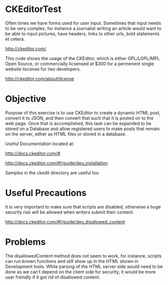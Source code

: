 CKEditorTest
============

Often times we have forms used for user input. Sometimes that input needs to be very complex, for instance a journalist writing an article would want to be able to input pictures, have headers, links to other urls, bold statements et cetera. 

http://ckeditor.com/

This code shows the usage of the CKEditor, which is either GPL/LGPL/MPL Open Source, or commercially licsensed at $300 for a permenent single website liscense for two developers.

http://ckeditor.com/about/license

Objective
=================
Purpose of this exercise is to use CKEditor to create a dynamic HTML post, convert it to JSON, and then convert that such that it is posted on to the web page. Once that is accomplished, this task can be expanded to be stored on a Database and allow registered users to make posts that remain on the server, either as HTML files or stored in a database.

Useful Documentation located at:

http://docs.ckeditor.com/#

http://docs.ckeditor.com/#!/guide/dev_installation

Samples in the ckedit directory are useful too

Useful Precautions
==================
It is very important to make sure that scripts are disabled, otherwise a huge security risk will be allowed when writers submit their content.

http://docs.ckeditor.com/#!/guide/dev_disallowed_content

Problems
==================
The disallowedContent method does not seem to work, for instance, scripts can run known functions and still show up in the HTML shown in Development tools. While parsing of the HTML server side would need to be done as we can't depend on the client side for security, it would be more user freindly if it got rid of disallowed content.
